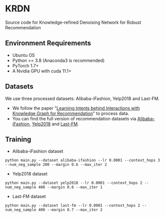 # KRDN

Source code for Knowledge-refined Denoising Network for Robust Recommendation

## Environment Requirements

- Ubuntu OS
- Python >= 3.8 (Anaconda3 is recommended)
- PyTorch 1.7+
- A Nvidia GPU with cuda 11.1+

## Datasets

We use three processed datasets: Alibaba-iFashion, Yelp2018 and Last-FM. 
* We follow the paper "[Learning Intents behind Interactions with Knowledge Graph for Recommendation](https://arxiv.org/abs/2102.07057)" to process data.
* You can find the full version of recommendation datasets via [Alibaba-iFashion](https://github.com/wenyuer/POG), [Yelp2018](https://www.heywhale.com/mw/dataset/5ecbc342fac16e0036ec41a0) and [Last-FM](http://www.cp.jku.at/datasets/LFM-1b/).

## Training

- Alibaba-iFashion dataset
```
python main.py --dataset alibaba-ifashion --lr 0.0001 --context_hops 3 --num_neg_sample 200 --margin 0.6 --max_iter 2
```

- Yelp2018 dataset
```
python main.py --dataset yelp2018 --lr 0.0001 --context_hops 2 --num_neg_sample 400 --margin 0.8 --max_iter 1
```

- Last-FM dataset
```
python main.py --dataset last-fm --lr 0.0001 --context_hops 2 --num_neg_sample 400 --margin 0.7 --max_iter 2
```